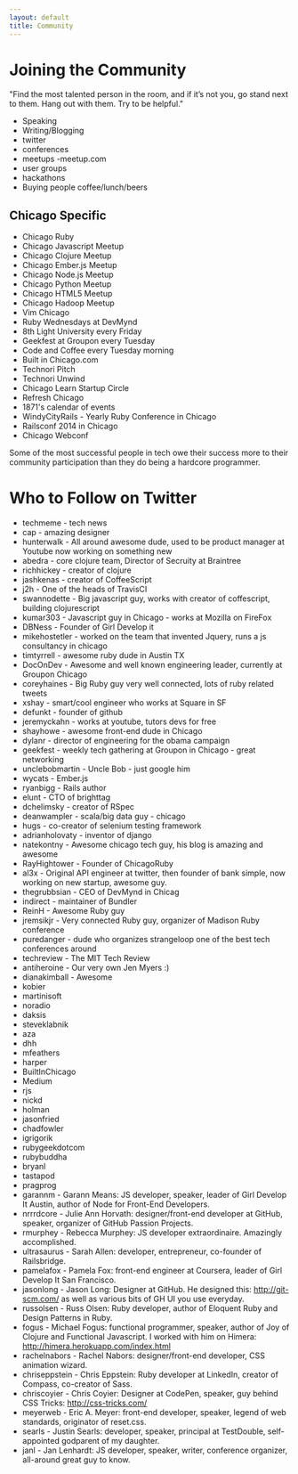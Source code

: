 ```yaml
---
layout: default
title: Community
---
```


# Joining the Community

"Find the most talented person in the room, and if it’s not you, go stand next to them. Hang out with them. Try to be helpful."

* Speaking
* Writing/Blogging
* twitter
* conferences
* meetups -meetup.com
* user groups
* hackathons
* Buying people coffee/lunch/beers

## Chicago Specific

* Chicago Ruby
* Chicago Javascript Meetup
* Chicago Clojure Meetup
* Chicago Ember.js Meetup
* Chicago Node.js Meetup
* Chicago Python Meetup
* Chicago HTML5 Meetup
* Chicago Hadoop Meetup
* Vim Chicago
* Ruby Wednesdays at DevMynd
* 8th Light University every Friday
* Geekfest at Groupon every Tuesday
* Code and Coffee every Tuesday morning
* Built in Chicago.com
* Technori Pitch
* Technori Unwind
* Chicago Learn Startup Circle
* Refresh Chicago
* 1871's calendar of events
* WindyCityRails - Yearly Ruby Conference in Chicago
* Railsconf 2014 in Chicago
* Chicago Webconf

Some of the most successful people in tech owe their success more to their community participation than they do being a hardcore programmer.


# Who to Follow on Twitter
* techmeme - tech news
* cap - amazing designer
* hunterwalk - All around awesome dude, used to be product manager at Youtube now working on something new
* abedra - core clojure team, Director of Secruity at Braintree
* richhickey - creator of clojure
* jashkenas - creator of CoffeeScript
* j2h - One of the heads of TravisCI
* swannodette - Big javascript guy, works with creator of coffescript, building clojurescript
* kumar303 - Javascript guy in Chicago - works at Mozilla on FireFox
* DBNess - Founder of Girl Develop it
* mikehostetler - worked on the team that invented Jquery, runs a js consultancy in chicago
* timtyrrell - awesome ruby dude in Austin TX
* DocOnDev  - Awesome and well known engineering leader, currently at Groupon Chicago
* coreyhaines - Big Ruby guy very well connected, lots of ruby related tweets
* xshay - smart/cool engineer who works at Square in SF
* defunkt - founder of github
* jeremyckahn - works at youtube, tutors devs for free
* shayhowe - awesome front-end dude in Chicago
* dylanr - director of engineering for the obama campaign
* geekfest - weekly tech gathering at Groupon in Chicago - great networking
* unclebobmartin - Uncle Bob - just google him
* wycats - Ember.js
* ryanbigg - Rails author
* elunt - CTO of brighttag
* dchelimsky - creator of RSpec
* deanwampler - scala/big data guy - chicago 
* hugs - co-creator of selenium testing framework
* adrianholovaty - inventor of django
* natekontny - Awesome chicago tech guy, his blog is amazing and awesome
* RayHightower - Founder of ChicagoRuby
* al3x - Original API engineer at twitter, then founder of bank simple, now working on new startup, awesome guy.
* thegrubbsian - CEO of DevMynd in Chicag
* indirect - maintainer of Bundler
* ReinH - Awesome Ruby guy
* jremsikjr - Very connected Ruby guy, organizer of Madison Ruby conference
* puredanger - dude who organizes strangeloop one of the best tech conferences around
* techreview - The MIT Tech Review
* antiheroine - Our very own Jen Myers :)
* dianakimball - Awesome
* kobier
* martinisoft
* noradio
* daksis
* steveklabnik
* aza
* dhh
* mfeathers
* harper
* BuiltInChicago
* Medium
* rjs
* nickd
* holman
* jasonfried
* chadfowler
* igrigorik
* rubygeekdotcom
* rubybuddha
* bryanl
* tastapod
* pragprog
* garannm - Garann Means: JS developer, speaker, leader of Girl Develop It Austin, author of Node for Front-End Developers.
* nrrrdcore - Julie Ann Horvath: designer/front-end developer at GitHub, speaker, organizer of GitHub Passion Projects.
* rmurphey - Rebecca Murphey: JS developer extraordinaire. Amazingly accomplished.
* ultrasaurus - Sarah Allen: developer, entrepreneur, co-founder of Railsbridge.
* pamelafox - Pamela Fox: front-end engineer at Coursera, leader of Girl Develop It San Francisco.
* jasonlong - Jason Long: Designer at GitHub. He designed this: http://git-scm.com/ as well as various bits of GH UI you use everyday.
* russolsen - Russ Olsen: Ruby developer, author of Eloquent Ruby and Design Patterns in Ruby.
* fogus - Michael Fogus: functional programmer, speaker, author of Joy of Clojure and Functional Javascript. I worked with him on Himera: http://himera.herokuapp.com/index.html
* rachelnabors - Rachel Nabors: designer/front-end developer, CSS animation wizard.
* chriseppstein - Chris Eppstein: Ruby developer at LinkedIn, creator of Compass, co-creator of Sass.
* chriscoyier - Chris Coyier: Designer at CodePen, speaker, guy behind CSS Tricks: http://css-tricks.com/
* meyerweb - Eric A. Meyer: front-end developer, speaker, legend of web standards, originator of reset.css.
* searls - Justin Searls: developer, speaker, principal at TestDouble, self-appointed godparent of my daughter.
* janl - Jan Lenhardt: JS developer, speaker, writer, conference organizer, all-around great guy to know.
